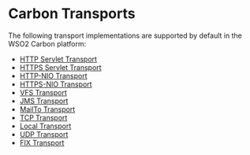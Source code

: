 # Carbon Transports

The following transport implementations are supported by default in the
WSO2 Carbon platform:

-   [HTTP Servlet Transport](_HTTP_Servlet_Transport_)
-   [HTTPS Servlet Transport](_HTTPS_Servlet_Transport_)
-   [HTTP-NIO Transport](_HTTP-NIO_Transport_)
-   [HTTPS-NIO Transport](_HTTPS-NIO_Transport_)
-   [VFS Transport](_VFS_Transport_)
-   [JMS Transport](_JMS_Transport_)
-   [MailTo Transport](_MailTo_Transport_)
-   [TCP Transport](_TCP_Transport_)
-   [Local Transport](_Local_Transport_)
-   [UDP Transport](_UDP_Transport_)
-   [FIX Transport](_FIX_Transport_)
